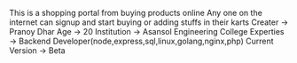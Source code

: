 This is a shopping portal from buying products online
Any one on the internet can signup and start buying or adding stuffs in their karts
Creater -> Pranoy Dhar
Age -> 20
Institution -> Asansol Engineering College
Experties -> Backend Developer(node,express,sql,linux,golang,nginx,php)
Current Version -> Beta
